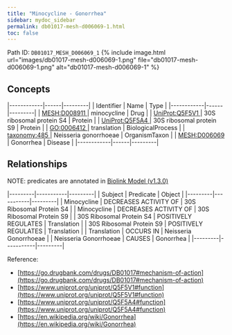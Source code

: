 ```yaml
---
title: "Minocycline - Gonorrhea"
sidebar: mydoc_sidebar
permalink: db01017-mesh-d006069-1.html
toc: false 
---
```



Path ID: `DB01017_MESH_D006069_1`
{% include image.html url="images/db01017-mesh-d006069-1.png" file="db01017-mesh-d006069-1.png" alt="db01017-mesh-d006069-1" %}

## Concepts

|------------|------|---------|
| Identifier | Name | Type    |
|------------|------|---------|
| <a href="https://identifiers.org/MESH:D008911">MESH:D008911 </a> | minocycline | Drug |
| <a href="https://identifiers.org/UniProt:Q5F5V1">UniProt:Q5F5V1 </a> | 30S ribosomal protein S4 | Protein |
| <a href="https://identifiers.org/UniProt:Q5F5A4">UniProt:Q5F5A4 </a> | 30S ribosomal protein S9 | Protein |
| <a href="https://identifiers.org/GO:0006412">GO:0006412 </a> | translation | BiologicalProcess |
| <a href="https://identifiers.org/taxonomy:485">taxonomy:485 </a> | Neisseria gonorrhoeae | OrganismTaxon |
| <a href="https://identifiers.org/MESH:D006069">MESH:D006069 </a> | Gonorrhea | Disease |
|------------|------|---------|

## Relationships


NOTE: predicates are annotated in <a href="https://github.com/biolink/biolink-model/releases/tag/v1.3.0">Biolink Model (v1.3.0)</a>

|---------|-----------|---------|
| Subject | Predicate | Object  |
|---------|-----------|---------|
| Minocycline | DECREASES ACTIVITY OF | 30S Ribosomal Protein S4 |
| Minocycline | DECREASES ACTIVITY OF | 30S Ribosomal Protein S9 |
| 30S Ribosomal Protein S4 | POSITIVELY REGULATES | Translation |
| 30S Ribosomal Protein S9 | POSITIVELY REGULATES | Translation |
| Translation | OCCURS IN | Neisseria Gonorrhoeae |
| Neisseria Gonorrhoeae | CAUSES | Gonorrhea |
|---------|-----------|---------|

Reference: 
  - [https://go.drugbank.com/drugs/DB01017#mechanism-of-action](https://go.drugbank.com/drugs/DB01017#mechanism-of-action)
  - [https://www.uniprot.org/uniprot/Q5F5V1#function](https://www.uniprot.org/uniprot/Q5F5V1#function)
  - [https://www.uniprot.org/uniprot/Q5F5A4#function](https://www.uniprot.org/uniprot/Q5F5A4#function)
  - [https://en.wikipedia.org/wiki/Gonorrhea](https://en.wikipedia.org/wiki/Gonorrhea)
